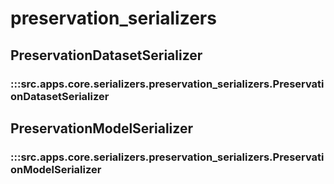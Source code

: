 # preservation_serializers

## PreservationDatasetSerializer

### :::src.apps.core.serializers.preservation_serializers.PreservationDatasetSerializer

## PreservationModelSerializer

### :::src.apps.core.serializers.preservation_serializers.PreservationModelSerializer

